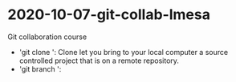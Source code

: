 # 2020-10-07-git-collab-lmesa
Git collaboration course

- 'git clone <URL>': Clone let you bring to your local computer a source controlled project that is on a remote repository.
- 'git branch <NAME>':

